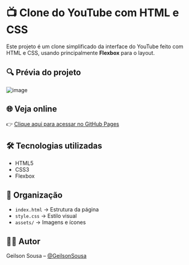 # 📺 Clone do YouTube com HTML e CSS

Este projeto é um clone simplificado da interface do YouTube feito com HTML e CSS, usando principalmente **Flexbox** para o layout.

## 🔍 Prévia do projeto

![image](https://github.com/user-attachments/assets/7df08762-3060-4892-9b0b-b5e275a428dc)


## 🌐 Veja online

👉 [Clique aqui para acessar no GitHub Pages](https://geilsonsousa.github.io/clone-youtube-css/)

## 🛠️ Tecnologias utilizadas

- HTML5
- CSS3
- Flexbox

## 📁 Organização

- `index.html` → Estrutura da página
- `style.css` → Estilo visual
- `assets/` → Imagens e ícones

## 🙋‍♂️ Autor

Geilson Sousa – [@GeilsonSousa](https://github.com/GeilsonSousa)
